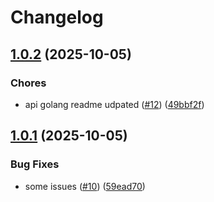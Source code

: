 # Changelog

## [1.0.2](https://github.com/baloksubodh59-max/capstone/compare/services/go/api-golang@1.0.1...services/go/api-golang@1.0.2) (2025-10-05)


### Chores

* api golang readme udpated ([#12](https://github.com/baloksubodh59-max/capstone/issues/12)) ([49bbf2f](https://github.com/baloksubodh59-max/capstone/commit/49bbf2f5979cdc7b9558f93af18c6b4fd0919b84))

## [1.0.1](https://github.com/baloksubodh59-max/capstone/compare/services/go/api-golang@1.0.0...services/go/api-golang@1.0.1) (2025-10-05)


### Bug Fixes

* some issues ([#10](https://github.com/baloksubodh59-max/capstone/issues/10)) ([59ead70](https://github.com/baloksubodh59-max/capstone/commit/59ead70d1eb48a568e262e611661cf3e7909e8b7))
